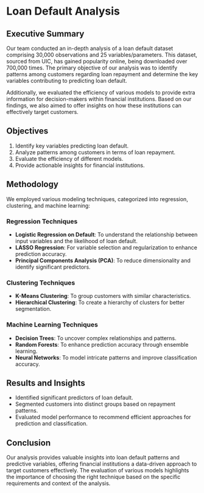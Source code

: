 # Loan Default Analysis

## Executive Summary

Our team conducted an in-depth analysis of a loan default dataset comprising 30,000 observations and 25 variables/parameters. This dataset, sourced from UIC, has gained popularity online, being downloaded over 700,000 times. The primary objective of our analysis was to identify patterns among customers regarding loan repayment and determine the key variables contributing to predicting loan default.

Additionally, we evaluated the efficiency of various models to provide extra information for decision-makers within financial institutions. Based on our findings, we also aimed to offer insights on how these institutions can effectively target customers.

## Objectives

1. Identify key variables predicting loan default.
2. Analyze patterns among customers in terms of loan repayment.
3. Evaluate the efficiency of different models.
4. Provide actionable insights for financial institutions.

## Methodology

We employed various modeling techniques, categorized into regression, clustering, and machine learning:

### Regression Techniques

- **Logistic Regression on Default**: To understand the relationship between input variables and the likelihood of loan default.
- **LASSO Regression**: For variable selection and regularization to enhance prediction accuracy.
- **Principal Components Analysis (PCA)**: To reduce dimensionality and identify significant predictors.

### Clustering Techniques

- **K-Means Clustering**: To group customers with similar characteristics.
- **Hierarchical Clustering**: To create a hierarchy of clusters for better segmentation.

### Machine Learning Techniques

- **Decision Trees**: To uncover complex relationships and patterns.
- **Random Forests**: To enhance prediction accuracy through ensemble learning.
- **Neural Networks**: To model intricate patterns and improve classification accuracy.

## Results and Insights

- Identified significant predictors of loan default.
- Segmented customers into distinct groups based on repayment patterns.
- Evaluated model performance to recommend efficient approaches for prediction and classification.

## Conclusion

Our analysis provides valuable insights into loan default patterns and predictive variables, offering financial institutions a data-driven approach to target customers effectively. The evaluation of various models highlights the importance of choosing the right technique based on the specific requirements and context of the analysis.

